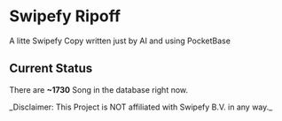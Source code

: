 # Swipefy Ripoff
A litte Swipefy Copy written just by AI and using PocketBase
## Current Status
There are __~1730__ Song in the database right now.
<p>
_Disclaimer: This Project is NOT affiliated with Swipefy B.V. in any way._
<p>